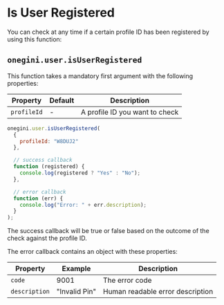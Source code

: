 # Is User Registered

You can check at any time if a certain profile ID has been registered by using this function:

## `onegini.user.isUserRegistered`

This function takes a mandatory first argument with the following properties:

| Property | Default | Description |
| --- | --- | --- |
| `profileId` | - | A profile ID you want to check

```js
onegini.user.isUserRegistered(
  {
    profileId: "W8DUJ2"
  },

  // success callback
  function (registered) {
    console.log(registered ? "Yes" : "No");
  },

  // error callback
  function (err) {
    console.log("Error: " + err.description);
  }
);
```

The success callback will be true or false based on the outcome of the check against the profile ID.

The error callback contains an object with these properties:

| Property | Example | Description |
| --- | --- | --- |
| `code` | 9001 | The error code
| `description` | "Invalid Pin" | Human readable error description
